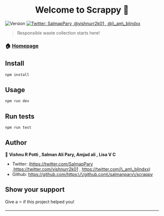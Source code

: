 <h1 align="center">Welcome to Scrappy 👋</h1>
<p>
  <img alt="Version" src="https://img.shields.io/badge/version- Beta-blue.svg?cacheSeconds=2592000" />
  <a href="https://twitter.com/SalmapPary ,@vishnurr2k01 , @i\_am\_blindxx" target="_blank">
    <img alt="Twitter: SalmapPary ,@vishnurr2k01 , @i\_am\_blindxx" src="https://img.shields.io/twitter/follow/SalmapPary ,@vishnurr2k01 , @i\_am\_blindxx.svg?style=social" />
  </a>
</p>

> Responsible waste collection starts here!

### 🏠 [Homepage](https://scrappyx.vercel.app/)

## Install

```sh
npm install
```

## Usage

```sh
npm run dev
```

## Run tests

```sh
npm run test
```

## Author

👤 **Vishnu R Potti , Salman Ali Pary, Amjad ali , Lisa V C**

* Twitter: (https://twitter.com/SalmapPary ,https://twitter.com/vishnurr2k01 , https://twitter.com/i\_am\_blindxx)
* Github: https://github.com/https:\/\/github.com\/salmanpary\/scrappy

## Show your support

Give a ⭐️ if this project helped you!

***

